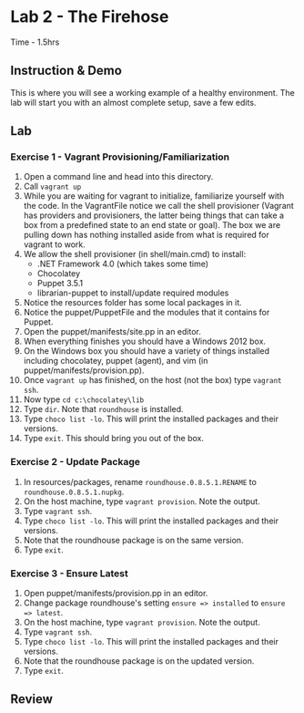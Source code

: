 # Lab 2 - The Firehose

Time - 1.5hrs

## Instruction & Demo

This is where you will see a working example of a healthy environment.
The lab will start you with an almost complete setup, save a few edits.

## Lab

### Exercise 1 - Vagrant Provisioning/Familiarization

 1. Open a command line and head into this directory.
 1. Call `vagrant up`
 1. While you are waiting for vagrant to initialize, familiarize yourself with the code. In the VagrantFile notice we call the shell provisioner (Vagrant has providers and provisioners, the latter being things that can take a box from a predefined state to an end state or goal). The box we are pulling down has nothing installed aside from what is required for vagrant to work.
 1. We allow the shell provisioner (in shell/main.cmd) to install:
    * .NET Framework 4.0 (which takes some time)
    * Chocolatey
    * Puppet 3.5.1
    * librarian-puppet to install/update required modules
 1. Notice the resources folder has some local packages in it.
 1. Notice the puppet/PuppetFile and the modules that it contains for Puppet.
 1. Open the puppet/manifests/site.pp in an editor.
 1. When everything finishes you should have a Windows 2012 box.
 1. On the Windows box you should have a variety of things installed including chocolatey, puppet (agent), and vim (in puppet/manifests/provision.pp).
 1. Once `vagrant up` has finished, on the host (not the box) type `vagrant ssh`.
 1. Now type `cd c:\chocolatey\lib`
 1. Type `dir`. Note that `roundhouse` is installed.
 1. Type `choco list -lo`. This will print the installed packages and their versions.
 1. Type `exit`. This should bring you out of the box.

### Exercise 2 - Update Package

 1. In resources/packages, rename `roundhouse.0.8.5.1.RENAME` to `roundhouse.0.8.5.1.nupkg`.
 1. On the host machine, type `vagrant provision`. Note the output.
 1. Type `vagrant ssh`.
 1. Type `choco list -lo`. This will print the installed packages and their versions.
 1. Note that the roundhouse package is on the same version.
 1. Type `exit`.

### Exercise 3 - Ensure Latest

 1. Open puppet/manifests/provision.pp in an editor.
 1. Change package roundhouse's setting `ensure => installed` to `ensure => latest`.
 1. On the host machine, type `vagrant provision`. Note the output.
1. Type `vagrant ssh`.
 1. Type `choco list -lo`. This will print the installed packages and their versions.
 1. Note that the roundhouse package is on the updated version.
 1. Type `exit`.

## Review

